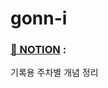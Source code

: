 # gonn-i
### [📕 NOTION](https://quark-dianella-5e6.notion.site/Python_Algorithm-e90c9e460e904e6b853eb9f9482381bc?pvs=4/) : 
기록용 주차별 개념 정리 
